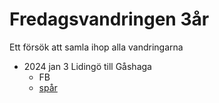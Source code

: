 # Fredagsvandringen 3år
Ett försök att samla ihop alla vandringarna

* 2024 jan 3 Lidingö till Gåshaga
   * FB
   * [spår](https://www.strava.com/activities/13262989561) 

